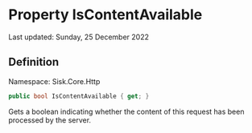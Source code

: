 # Property IsContentAvailable
Last updated: Sunday, 25 December 2022

## Definition
Namespace: Sisk.Core.Http

```csharp
public bool IsContentAvailable { get; }
```

Gets a boolean indicating whether the content of this request has been processed by the server.

